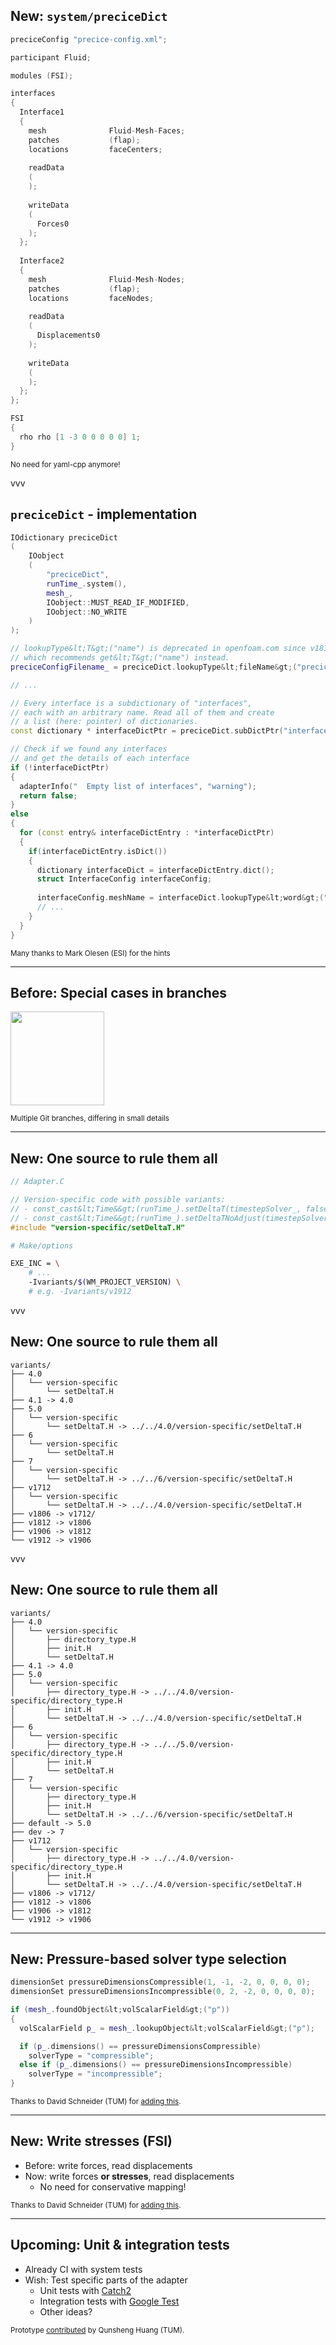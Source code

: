 ## New: `system/preciceDict`

```c++
preciceConfig "precice-config.xml";

participant Fluid;

modules (FSI);

interfaces
{
  Interface1
  {
    mesh              Fluid-Mesh-Faces;
    patches           (flap);
    locations         faceCenters;
    
    readData
    (
    );
    
    writeData
    (
      Forces0
    );
  };
  
  Interface2
  {
    mesh              Fluid-Mesh-Nodes;
    patches           (flap);
    locations         faceNodes;
    
    readData
    (
      Displacements0
    );
    
    writeData
    (
    );
  };
};

FSI
{
  rho rho [1 -3 0 0 0 0 0] 1;
}
```

<small>No need for yaml-cpp anymore!</small>

vvv

## `preciceDict` - implementation

```c++
IOdictionary preciceDict
(
    IOobject
    (
        "preciceDict",
        runTime_.system(),
        mesh_,
        IOobject::MUST_READ_IF_MODIFIED,
        IOobject::NO_WRITE
    )
);

// lookupType&lt;T&gt;("name") is deprecated in openfoam.com since v1812,
// which recommends get&lt;T&gt;("name") instead.
preciceConfigFilename_ = preciceDict.lookupType&lt;fileName&gt;("preciceConfig");

// ...

// Every interface is a subdictionary of "interfaces",
// each with an arbitrary name. Read all of them and create
// a list (here: pointer) of dictionaries.
const dictionary * interfaceDictPtr = preciceDict.subDictPtr("interfaces");

// Check if we found any interfaces
// and get the details of each interface
if (!interfaceDictPtr)
{
  adapterInfo("  Empty list of interfaces", "warning");
  return false;
}
else
{
  for (const entry& interfaceDictEntry : *interfaceDictPtr)
  {
    if(interfaceDictEntry.isDict())
    {
      dictionary interfaceDict = interfaceDictEntry.dict();
      struct InterfaceConfig interfaceConfig;
      
      interfaceConfig.meshName = interfaceDict.lookupType&lt;word&gt;("mesh");
      // ...
    }
  }
}
```
<small>Many thanks to Mark Olesen (ESI) for the hints</small>

---

## Before: Special cases in branches

<img src="images/openfoam/branches.png" style="height:150px"/>

<small>Multiple Git branches, differing in small details</small>

---

## New: One source to rule them all

```c++
// Adapter.C

// Version-specific code with possible variants:
// - const_cast&lt;Time&&gt;(runTime_).setDeltaT(timestepSolver_, false);
// - const_cast&lt;Time&&gt;(runTime_).setDeltaTNoAdjust(timestepSolver_);
#include "version-specific/setDeltaT.H"
```

```bash
# Make/options

EXE_INC = \
    # ...
    -Ivariants/$(WM_PROJECT_VERSION) \
    # e.g. -Ivariants/v1912
```

vvv

## New: One source to rule them all

```
variants/
├── 4.0
│   └── version-specific
│       └── setDeltaT.H
├── 4.1 -> 4.0
├── 5.0
│   └── version-specific
│       └── setDeltaT.H -> ../../4.0/version-specific/setDeltaT.H
├── 6
│   └── version-specific
│       └── setDeltaT.H
├── 7
│   └── version-specific
│       └── setDeltaT.H -> ../../6/version-specific/setDeltaT.H
├── v1712
│   └── version-specific
│       └── setDeltaT.H -> ../../4.0/version-specific/setDeltaT.H
├── v1806 -> v1712/
├── v1812 -> v1806
├── v1906 -> v1812
└── v1912 -> v1906
```

vvv

## New: One source to rule them all

```
variants/
├── 4.0
│   └── version-specific
│       ├── directory_type.H
│       ├── init.H
│       └── setDeltaT.H
├── 4.1 -> 4.0
├── 5.0
│   └── version-specific
│       ├── directory_type.H -> ../../4.0/version-specific/directory_type.H
│       ├── init.H
│       └── setDeltaT.H -> ../../4.0/version-specific/setDeltaT.H
├── 6
│   └── version-specific
│       ├── directory_type.H -> ../../5.0/version-specific/directory_type.H
│       ├── init.H
│       └── setDeltaT.H
├── 7
│   └── version-specific
│       ├── directory_type.H
│       ├── init.H
│       └── setDeltaT.H -> ../../6/version-specific/setDeltaT.H
├── default -> 5.0
├── dev -> 7
├── v1712
│   └── version-specific
│       ├── directory_type.H -> ../../4.0/version-specific/directory_type.H
│       ├── init.H
│       └── setDeltaT.H -> ../../4.0/version-specific/setDeltaT.H
├── v1806 -> v1712/
├── v1812 -> v1806
├── v1906 -> v1812
└── v1912 -> v1906
```

---

## New: Pressure-based solver type selection

```c++
dimensionSet pressureDimensionsCompressible(1, -1, -2, 0, 0, 0, 0);
dimensionSet pressureDimensionsIncompressible(0, 2, -2, 0, 0, 0, 0);

if (mesh_.foundObject&lt;volScalarField&gt;("p"))
{
  volScalarField p_ = mesh_.lookupObject&lt;volScalarField&gt;("p");

  if (p_.dimensions() == pressureDimensionsCompressible)
    solverType = "compressible";
  else if (p_.dimensions() == pressureDimensionsIncompressible)
    solverType = "incompressible";
}
```

<small>Thanks to David Schneider (TUM) for <a href="https://github.com/precice/openfoam-adapter/pull/124">adding this</a>.</small>

---

## New: Write stresses (FSI)

- Before: write forces, read displacements
- Now: write forces **or stresses**, read displacements
    - No need for conservative mapping!

<small>Thanks to David Schneider (TUM) for <a href="https://github.com/precice/openfoam-adapter/pull/125">adding this</a>.</small>

---

## Upcoming: Unit & integration tests

- Already CI with system tests
- Wish: Test specific parts of the adapter
    - Unit tests with [Catch2](https://github.com/catchorg/Catch2)
    - Integration tests with [Google Test](https://github.com/google/googletest)
    - Other ideas?

<small>Prototype <a href="https://github.com/precice/openfoam-adapter/pull/122">contributed</a> by Qunsheng Huang (TUM).</small>